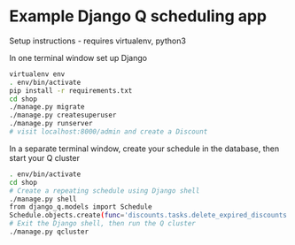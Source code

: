 # Example Django Q scheduling app

Setup instructions - requires virtualenv, python3

In one terminal window set up Django

```bash
virtualenv env
. env/bin/activate
pip install -r requirements.txt
cd shop
./manage.py migrate
./manage.py createsuperuser
./manage.py runserver
# visit localhost:8000/admin and create a Discount
```

In a separate terminal window, create your schedule in the database, then start your Q cluster

```bash
. env/bin/activate
cd shop
# Create a repeating schedule using Django shell
./manage.py shell
from django_q.models import Schedule
Schedule.objects.create(func='discounts.tasks.delete_expired_discounts', minutes=1, repeats=-1)
# Exit the Django shell, then run the Q cluster
./manage.py qcluster
```
